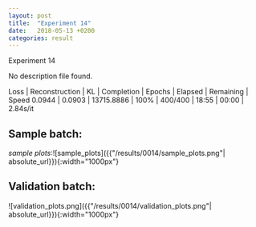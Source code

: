 ```yaml
---
layout: post
title:  "Experiment 14"
date:   2018-05-13 +0200
categories: result
---
```

Experiment 14

No description file found.

Loss | Reconstruction | KL | Completion | Epochs | Elapsed | Remaining | Speed
0.0944 | 0.0903 | 13715.8886 | 100% | 400/400 | 18:55 | 00:00 | 2.84s/it



## **Sample batch**:

_sample plots_:![sample_plots]({{"/results/0014/sample_plots.png"| absolute_url}}){:width="1000px"}

## **Validation batch**:

![validation_plots.png]({{"/results/0014/validation_plots.png"| absolute_url}}){:width="1000px"}

